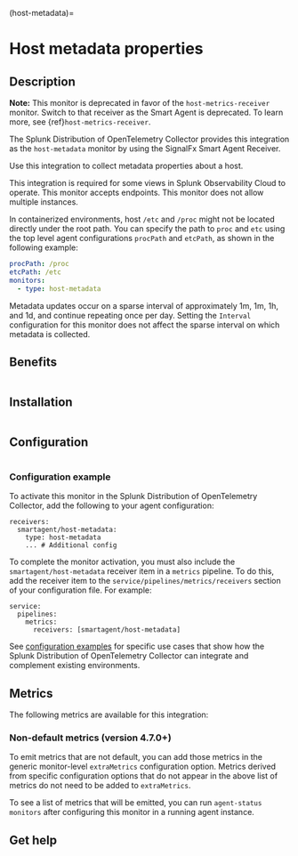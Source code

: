 (host-metadata)=

# Host metadata properties

<meta name="description" content="Use this Splunk Observability Cloud integration for the host-metadata monitor. See benefits, install, configuration, and metrics">

## Description

**Note:** This monitor is deprecated in favor of the `host-metrics-receiver` monitor. Switch to that receiver as the Smart Agent is deprecated. To learn more, see {ref}`host-metrics-receiver`.

The Splunk Distribution of OpenTelemetry Collector provides this integration as the `host-metadata` monitor by using the SignalFx Smart Agent Receiver.

Use this integration to collect metadata properties about a host.

This integration is required for some views in Splunk Observability Cloud to operate. This monitor accepts endpoints. This monitor does not allow multiple instances.

In containerized environments, host `/etc` and `/proc` might not be located
directly under the root path. You can specify the path to `proc` and `etc` using the top level agent configurations `procPath` and `etcPath`, as shown in the following example:

```yaml
procPath: /proc
etcPath: /etc
monitors:
  - type: host-metadata
```

Metadata updates occur on a sparse interval of approximately
1m, 1m, 1h, and 1d, and continue repeating once per day.
Setting the `Interval` configuration for this monitor does not affect the
sparse interval on which metadata is collected.

## Benefits

```{include} /_includes/benefits.md
```
## Installation

```{include} /_includes/collector-installation.md
```

## Configuration

```{include} /_includes/configuration.md
```

### Configuration example

To activate this monitor in the Splunk Distribution of OpenTelemetry Collector, add the following to your agent configuration:

```
receivers:
  smartagent/host-metadata:
    type: host-metadata
    ... # Additional config
```

To complete the monitor activation, you must also include the `smartagent/host-metadata` receiver item in a `metrics` pipeline. To do this, add the receiver item to the `service/pipelines/metrics/receivers` section of your configuration file. For example:

```
service:
  pipelines:
    metrics:
      receivers: [smartagent/host-metadata]
```

See <a href="https://github.com/signalfx/splunk-otel-collector/tree/main/examples" target="_blank">configuration examples</a> for specific use cases that show how the Splunk Distribution of OpenTelemetry Collector can integrate and complement existing environments.

## Metrics

The following metrics are available for this integration:

<div class="metrics-yaml" url="https://raw.githubusercontent.com/signalfx/signalfx-agent/main/pkg/monitors/metadata/hostmetadata/metadata.yaml"></div>

### Non-default metrics (version 4.7.0+)

To emit metrics that are not default, you can add those metrics in the
generic monitor-level `extraMetrics` configuration option. Metrics derived from specific configuration options that do not appear in the above list of metrics do not need to be added to `extraMetrics`.

To see a list of metrics that will be emitted, you can run `agent-status
monitors` after configuring this monitor in a running agent instance.

## Get help

```{include} /_includes/troubleshooting.md
```